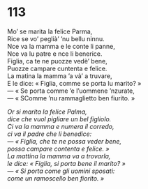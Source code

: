 # 113
  
Mo’ se marita la felice Parma,  
Rice se vo’ peglià’ ’nu bellu ninnu.  
Nce va la mamma e le conte li panne,  
Nce va lu patre e nce li benerice.  
Figlia, ca te ne puozze vedè’ bene,  
Puozze campare cuntenta e felice.  
La matina la mamma ’a và’ a truvare,  
E le dice: « Figlia, comme se porta lu marito? »  
— « Se porta comme ’e l’uommene ’nzurate,  
— « SComme ’nu rammaglietto ben fiurito. »

*Or si marita la felice Palma,  
dice che vuol pigliare un bel figliolo.  
Ci va la mamma e numera il corredo,  
ci va il padre che li benedice:  
— « Figlia, che te ne possa veder bene,  
possa campare contenta e felice. »  
La mattina la mamma va a trovarla,  
le dice: « Figlia, si porta bene il marito? »  
— « Si porta come gli uomini sposati:  
come un ramoscello ben fiorito. »*


